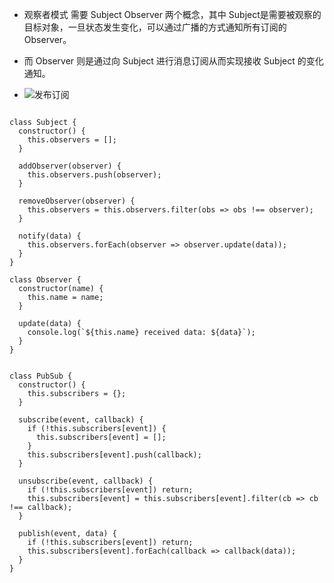 
* 观察者模式 需要 Subject Observer 两个概念，其中 Subject是需要被观察的目标对象，一旦状态发生变化，可以通过广播的方式通知所有订阅的Observer。
* 而 Observer 则是通过向 Subject 进行消息订阅从而实现接收 Subject 的变化通知。


* ![发布订阅](https://p3-juejin.byteimg.com/tos-cn-i-k3u1fbpfcp/393f05012c7e4c0b848d8ee758c7559f~tplv-k3u1fbpfcp-jj-mark:3024:0:0:0:q75.awebp)


```

class Subject {
  constructor() {
    this.observers = [];
  }

  addObserver(observer) {
    this.observers.push(observer);
  }

  removeObserver(observer) {
    this.observers = this.observers.filter(obs => obs !== observer);
  }

  notify(data) {
    this.observers.forEach(observer => observer.update(data));
  }
}

class Observer {
  constructor(name) {
    this.name = name;
  }

  update(data) {
    console.log(`${this.name} received data: ${data}`);
  }
}


class PubSub {
  constructor() {
    this.subscribers = {};
  }

  subscribe(event, callback) {
    if (!this.subscribers[event]) {
      this.subscribers[event] = [];
    }
    this.subscribers[event].push(callback);
  }

  unsubscribe(event, callback) {
    if (!this.subscribers[event]) return;
    this.subscribers[event] = this.subscribers[event].filter(cb => cb !== callback);
  }

  publish(event, data) {
    if (!this.subscribers[event]) return;
    this.subscribers[event].forEach(callback => callback(data));
  }
}


```